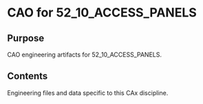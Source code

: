 # CAO for 52_10_ACCESS_PANELS

## Purpose
CAO engineering artifacts for 52_10_ACCESS_PANELS.

## Contents
Engineering files and data specific to this CAx discipline.
